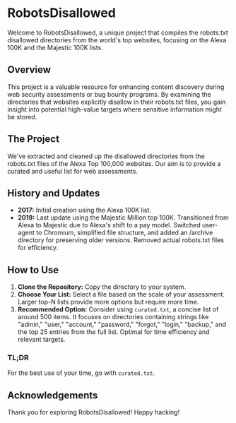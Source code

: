 # RobotsDisallowed

Welcome to RobotsDisallowed, a unique project that compiles the robots.txt disallowed directories from the world's top websites, focusing on the Alexa 100K and the Majestic 100K lists.

## Overview

This project is a valuable resource for enhancing content discovery during web security assessments or bug bounty programs. By examining the directories that websites explicitly disallow in their robots.txt files, you gain insight into potential high-value targets where sensitive information might be stored.

## The Project

We've extracted and cleaned up the disallowed directories from the robots.txt files of the Alexa Top 100,000 websites. Our aim is to provide a curated and useful list for web assessments.

## History and Updates

- **2017:** Initial creation using the Alexa 100K list.
- **2019:** Last update using the Majestic Million top 100K. Transitioned from Alexa to Majestic due to Alexa's shift to a pay model. Switched user-agent to Chromium, simplified file structure, and added an /archive directory for preserving older versions. Removed actual robots.txt files for efficiency.

## How to Use

1. **Clone the Repository:** Copy the directory to your system.
2. **Choose Your List:** Select a file based on the scale of your assessment. Larger top-N lists provide more options but require more time.
3. **Recommended Option:** Consider using `curated.txt`, a concise list of around 500 items. It focuses on directories containing strings like "admin," "user," "account," "password," "forgot," "login," "backup," and the top 25 entries from the full list. Optimal for time efficiency and relevant targets.

### TL;DR

For the best use of your time, go with `curated.txt`.

## Acknowledgements

Thank you for exploring RobotsDisallowed! Happy hacking!
